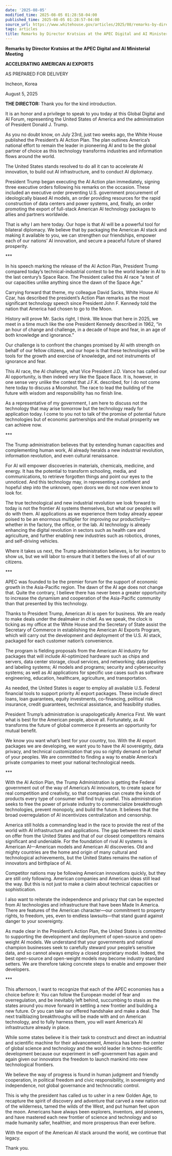 ```yaml
---
date: '2025-08-05'
modified_time: 2025-08-05 01:28:58-04:00
published_time: 2025-08-05 01:28:57-04:00
source_url: https://www.whitehouse.gov/articles/2025/08/remarks-by-director-kratsios-at-the-apec-digital-and-ai-ministerial-meeting/
tags: articles
title: Remarks by Director Kratsios at the APEC Digital and AI Ministerial Meeting
---
```

 
**Remarks by Director Kratsios at the APEC Digital and AI Ministerial
Meeting**

**ACCELERATING AMERICAN AI EXPORTS**

AS PREPARED FOR DELIVERY

Incheon, Korea

August 5, 2025

**THE DIRECTOR:** Thank you for the kind introduction.

It is an honor and a privilege to speak to you today at this Global
Digital and AI Forum, representing the United States of America and the
administration of President Donald J. Trump.

As you no doubt know, on July 23rd, just two weeks ago, the White House
published the President’s AI Action Plan. The plan outlines America’s
national effort to remain the leader in pioneering AI and to be the
global partner of choice as this technology transforms industries and
information flows around the world.

The United States stands resolved to do all it can to accelerate AI
innovation, to build out AI infrastructure, and to conduct AI diplomacy.

President Trump began executing the AI Action plan immediately, signing
three executive orders following his remarks on the occasion. These
included an executive order preventing U.S. government procurement of
ideologically biased AI models, an order providing resources for the
rapid construction of data centers and power systems, and, finally, an
order promoting the export of full-stack American AI technology packages
to allies and partners worldwide.

That is why I am here today. Our hope is that AI will be a powerful tool
for bilateral diplomacy. We believe that by packaging the American AI
stack and making it available to you, we can strengthen our friendships,
empower each of our nations’ AI innovation, and secure a peaceful future
of shared prosperity.

\*\*\*

In his speech marking the release of the AI Action Plan, President Trump
compared today’s technical-industrial contest to be the world leader in
AI to the last century’s Space Race. The President called this AI race
“a test of our capacities unlike anything since the dawn of the Space
Age.”

Carrying forward that theme, my colleague David Sacks, White House AI
Czar, has described the president’s Action Plan remarks as the most
significant technology speech since President John F. Kennedy told the
nation that America had chosen to go to the Moon.

History will prove Mr. Sacks right, I think. We know that here in 2025,
we meet in a time much like the one President Kennedy described in 1962,
“in an hour of change and challenge, in a decade of hope and fear, in an
age of both knowledge and ignorance.”

Our challenge is to confront the changes promised by AI with strength on
behalf of our fellow citizens, and our hope is that these technologies
will be tools for the growth and exercise of knowledge, and not
instruments of ignorance and fear.

This AI race, the AI challenge, what Vice President J.D. Vance has
called our AI opportunity, is then indeed very like the Space Race. It
is, however, in one sense very unlike the contest that J.F.K. described,
for I do not come here today to discuss a Moonshot. The race to lead the
building of the future with wisdom and responsibility has no finish
line.

As a representative of my government, I am here to discuss not the
technology that may arise tomorrow but the technology ready for
application today. I come to you not to talk of the promise of potential
future technologies but of economic partnerships and the mutual
prosperity we can achieve now.

\*\*\*

The Trump administration believes that by extending human capacities and
complementing human work, AI already heralds a new industrial
revolution, information revolution, and even cultural renaissance.

For AI will empower discoveries in materials, chemicals, medicine, and
energy. It has the potential to transform schooling, media, and
communications, to retrieve forgotten things and point our eyes to the
unnoticed. And this technology may, in representing a confident and
hopeful step into the unknown, open doors we do not now even know to
look for.

The true technological and new industrial revolution we look forward to
today is not the frontier AI systems themselves, but what our peoples
will do with them. AI applications as we experience them today already
appear poised to be an enormous multiplier for improving our
productivity—whether in the factory, the office, or the lab. AI
technology is already enhancing the digital revolution in sectors such
as health care and agriculture, and further enabling new industries such
as robotics, drones, and self-driving vehicles.

Where it takes us next, the Trump administration believes, is for
inventors to show us, but we will labor to ensure that it betters the
lives of all of our citizens.

\*\*\*

APEC was founded to be the premier forum for the support of economic
growth in the Asia-Pacific region. The dawn of the AI age does not
change that. Quite the contrary, I believe there has never been a
greater opportunity to increase the dynamism and cooperation of the
Asia-Pacific community than that presented by this technology.

Thanks to President Trump, American AI is open for business. We are
ready to make deals under the dealmaker in chief. As we speak, the clock
is ticking as my office at the White House and the Secretary of State
assist the Secretary of Commerce in establishing the American AI Exports
Program, which will carry out the development and deployment of the U.S.
AI stack, packaged for each customer nation’s convenience.

The program is fielding proposals from the American AI industry for
packages that will include AI-optimized hardware such as chips and
servers, data center storage, cloud services, and networking; data
pipelines and labeling systems; AI models and programs; security and
cybersecurity systems; as well as AI applications for specific use cases
such as software engineering, education, healthcare, agriculture, and
transportation.

As needed, the United States is eager to employ all available U.S.
Federal financial tools to support priority AI export packages. These
include direct loans, loan guarantees, equity investments, co-financing,
political risk insurance, credit guarantees, technical assistance, and
feasibility studies.  

President Trump’s administration is unapologetically America First. We
want what is best for the American people, above all. Fortunately, as AI
transforms the future of global commerce it presents an opportunity for
mutual benefit.

We know you want what’s best for your country, too. With the AI export
packages we are developing, we want you to have the AI sovereignty, data
privacy, and technical customization that you so rightly demand on
behalf of your peoples. We are committed to finding a way to enable
America’s private companies to meet your national technological needs.

\*\*\*

With the AI Action Plan, the Trump Administration is getting the Federal
government out of the way of America’s AI innovators, to create space
for real competition and creativity, so that companies can create the
kinds of products every type of consumer will find truly useful. This
administration seeks to free the power of private industry to
commercialize breakthrough technologies, prevent monopoly, and build the
future. It believes that the broad overregulation of AI incentivizes
centralization and censorship.

America still holds a commanding lead in the race to provide the rest of
the world with AI infrastructure and applications. The gap between the
AI stack on offer from the United States and that of our closest
competitors remains significant and undeniable. For the foundation of
rival AI systems is American AI—American models and American AI
discoveries. Old and mighty countries are the home and origin of many
cultural and technological achievements, but the United States remains
the nation of innovators and birthplace of AI.

Competitor nations may be following American innovations quickly, but
they are still only following. American companies and American ideas
still lead the way. But this is not just to make a claim about technical
capacities or sophistication.

I also want to reiterate the independence and privacy that can be
expected from AI technologies and infrastructure that have been Made In
America. There are features of the American character—our commitment to
property rights, to freedom, yes, even to endless lawsuits—that stand
guard against danger to your sovereignty.

As made clear in the President’s Action Plan, the United States is
committed to supporting the development and deployment of open-source
and open-weight AI models. We understand that your governments and
national champion businesses seek to carefully steward your people’s
sensitive data, and so cannot always employ a closed proprietary model.
Indeed, the best open-source and open-weight models may become industry
standard setters. We are therefore taking concrete steps to enable and
empower their developers.

\*\*\*

This afternoon, I want to recognize that each of the APEC economies has
a choice before it: You can follow the European model of fear and
overregulation, and be inevitably left behind, succumbing to stasis as
the states around you move forward in settling a new frontier and
building a new future. Or you can take our offered handshake and make a
deal. The next trailblazing breakthroughs will be made with and on
American technology, and to fully harness them, you will want America’s
AI infrastructure already in place.

While some states believe it is their task to construct and direct an
industrial and scientific machine for their advancement, America has
been the center of global science and technology and the world leader in
techno-scientific development because our experiment in self-government
has again and again given our innovators the freedom to launch mankind
into new technological frontiers.

We believe the way of progress is found in human judgment and friendly
cooperation, in political freedom and civic responsibility, in
sovereignty and independence, not global governance and technocratic
control.

This is why the president has called us to usher in a new Golden Age, to
recapture the spirit of discovery and adventure that carved a new nation
out of the wilderness, tamed the wilds of the West, and put human feet
upon the moon. Americans have always been explorers, inventors, and
pioneers, and have mastered each new frontier of science and technology
and so made humanity safer, healthier, and more prosperous than ever
before.

With the export of the American AI stack around the world, we continue
that legacy.

Thank you.
